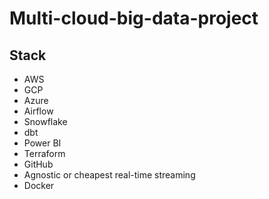 # Multi-cloud-big-data-project

## Stack
- AWS
- GCP
- Azure
- Airflow
- Snowflake
- dbt
- Power BI
- Terraform
- GitHub
- Agnostic or cheapest real-time streaming
- Docker
